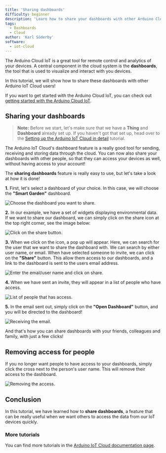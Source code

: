 ```yaml
---
title: 'Sharing dashboards'
difficulty: beginner
description: 'Learn how to share your dashboards with other Arduino Cloud users.'
tags:
  - Dashboards
  - Cloud
author: 'Karl Söderby'
software:
  - iot-cloud
---
```


The Arduino Cloud IoT is a great tool for remote control and analytics of your devices. A central component in the cloud system is the **dashboards**, the tool that is used to visualize and interact with you devices.

In this tutorial, we will show how to share these dashboards with other Arduino IoT Cloud users!

If you want to get started with the Arduino Cloud IoT, you can check out [getting started with the Arduino Cloud IoT](https://docs.arduino.cc/cloud/iot-cloud/tutorials/iot-cloud-getting-started).


## Sharing your dashboards

>**Note:** Before we start, let's make sure that we have a **Thing** and **Dashboard** already set up. If you haven't got that set up, head over to the [Setting up the Arduino IoT Cloud in detail]() tutorial.

The Arduino IoT Cloud's dashboard feature is a really good tool for sending, receiving and storing data through the cloud. You can now also share your dashboards with other people, so that they can access your devices as well, without having access to your account!

The **sharing dashboards** feature is really easy to use, but let's take a look at how it is done!

**1.** First, let's select a dashboard of your choice. In this case, we will choose the **"Smart Garden"** dashboard.

![Choose the dashboard you want to share.](assets/cloud-sharing-dashboards-img01.png)

**2.** In our example, we have a set of widgets displaying environmental data. If we want to share our dashboard, we can simply click on the share icon at the top right corner, see the image below:

![Click on the share button.](assets/cloud-sharing-dashboards-img02.png)

**3.** When we click on the icon, a pop up will appear. Here, we can search for the user that we want to share the dashboard with. We can search by either user name, or email. When have selected someone to invite, we can click on the **"Share"** button. This allow them access to our dashboards, and a link to the dashboard is sent to the users email address.

![Enter the email/user name and click on share.](assets/cloud-sharing-dashboards-img03.png)

**4.** When we have sent an invite, they will appear in a list of people who have access.

![List of people that has access.](assets/cloud-sharing-dashboards-img04.png)

**5.** In the email sent out, simply click on the **"Open Dashboard"** button, and you will be directed to the dashboard!

![Receiving the email.](assets/cloud-sharing-dashboards-img05.png)

And that's how you can share dashboards with your friends, colleagues and family, with just a few clicks!

## Removing access for people

If you no longer want people to have access to your dashboards, simply click the cross next to the person's user name. This will remove their access to the dashboard.

![Removing the access.](assets/cloud-sharing-dashboards-img06.png)

## Conclusion

In this tutorial, we have learned how to **share dashboards**, a feature that can be really useful when we want others to access the data from our IoT devices quickly.

### More tutorials

You can find more tutorials in the [Arduino IoT Cloud documentation page](/arduino-cloud/).